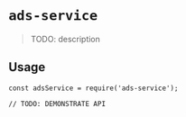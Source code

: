 # `ads-service`

> TODO: description

## Usage

```
const adsService = require('ads-service');

// TODO: DEMONSTRATE API
```
